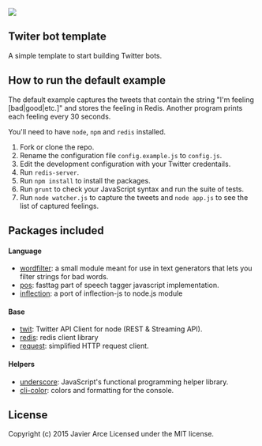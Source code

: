 ![](https://travis-ci.org/javierarce/bot.svg?branch=master)

## Twiter bot template

A simple template to start building Twitter bots.

## How to run the default example

The default example captures the tweets that contain the string "I'm feeling [bad|good|etc.]" and stores the feeling in Redis. Another program prints each feeling every 30 seconds.

You'll need to have `node`, `npm` and `redis` installed.

1. Fork or clone the repo.
2. Rename the configuration file `config.example.js` to `config.js`.
3. Edit the development configuration with your Twitter credentails.
4. Run `redis-server`.
5. Run `npm install` to install the packages.
6. Run `grunt` to check your JavaScript syntax and run the suite of tests.
7. Run `node watcher.js` to capture the tweets and `node app.js` to see the list of captured feelings.

## Packages included

#### Language

* [wordfilter](https://github.com/dariusk/wordfilter):  a small module meant for use in text generators that lets you filter strings for bad words.
* [pos](https://github.com/dariusk/pos-js): fasttag part of speech tagger javascript implementation.
* [inflection](https://github.com/dreamerslab/node.inflection): a port of inflection-js to node.js module

#### Base

* [twit](https://github.com/ttezel/twit): Twitter API Client for node (REST & Streaming API).
* [redis](https://www.npmjs.com/package/redis): redis client library
* [request](https://www.npmjs.com/package/request): simplified HTTP request client.

#### Helpers

* [underscore](https://www.npmjs.com/package/underscore): JavaScript's functional programming helper library.
* [cli-color](https://github.com/medikoo/cli-color): colors and formatting for the console.

## License
Copyright (c) 2015 Javier Arce
Licensed under the MIT license.
